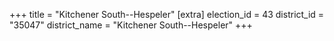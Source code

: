 +++
title = "Kitchener South--Hespeler"
[extra]
election_id = 43
district_id = "35047"
district_name = "Kitchener South--Hespeler"
+++
